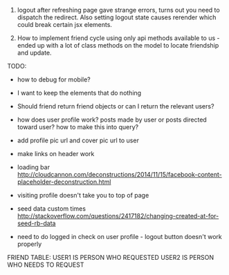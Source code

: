 1. logout after refreshing page gave strange errors, turns out you need to dispatch the redirect. Also setting logout state causes rerender which could break certain jsx elements.

2. How to implement friend cycle using only api methods available to us - ended up with a lot of class methods on the model to locate friendship and update.

TODO:
* how to debug for mobile?

* I want to keep the elements that do nothing

* Should friend return friend objects or can I return the relevant users?

* how does user profile work? posts made by user or posts directed toward user? how to make this into query?

* add profile pic url and cover pic url to user

* make links on header work

* loading bar
http://cloudcannon.com/deconstructions/2014/11/15/facebook-content-placeholder-deconstruction.html

* visiting profile doesn't take you to top of page

* seed data custom times
http://stackoverflow.com/questions/2417182/changing-created-at-for-seed-rb-data

* need to do logged in check on user profile - logout button doesn't work properly

FRIEND TABLE:
USER1 IS PERSON WHO REQUESTED
USER2 IS PERSON WHO NEEDS TO REQUEST
